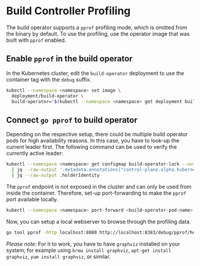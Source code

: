 <!--
Copyright The Shipwright Contributors

SPDX-License-Identifier: Apache-2.0
-->

# Build Controller Profiling

The build operator supports a `pprof` profiling mode, which is omitted from the binary by default. To use the profiling, use the operator image that was built with `pprof` enabled.

## Enable `pprof` in the build operator

In the Kubernetes cluster, edit the `build-operator` deployment to use the container tag with the `debug` suffix.

```sh
kubectl --namespace <namespace> set image \
  deployment/build-operator \
  build-operator="$(kubectl --namespace <namespace> get deployment build-operator --output jsonpath='{.spec.template.spec.containers[].image}')-debug"
```

## Connect `go pprof` to build operator

Depending on the respective setup, there could be multiple build operator pods for high availability reasons. In this case, you have to look-up the current leader first. The following command can be used to verify the currently active leader:

```sh
kubectl --namespace <namespace> get configmap build-operator-lock --output json \
  | jq --raw-output '.metadata.annotations["control-plane.alpha.kubernetes.io/leader"]' \
  | jq --raw-output .holderIdentity
```

The `pprof` endpoint is not exposed in the cluster and can only be used from inside the container. Therefore, set-up port-forwarding to make the `pprof` port available locally.

```sh
kubectl --namespace <namespace> port-forward <build-operator-pod-name> 8383:8383
```

Now, you can setup a local webserver to browse through the profiling data.

```sh
go tool pprof -http localhost:8080 http://localhost:8383/debug/pprof/heap
```

_Please note:_ For it to work, you have to have `graphviz` installed on your system, for example using `brew install graphviz`, `apt-get install graphviz`, `yum install graphviz`, or similar.

